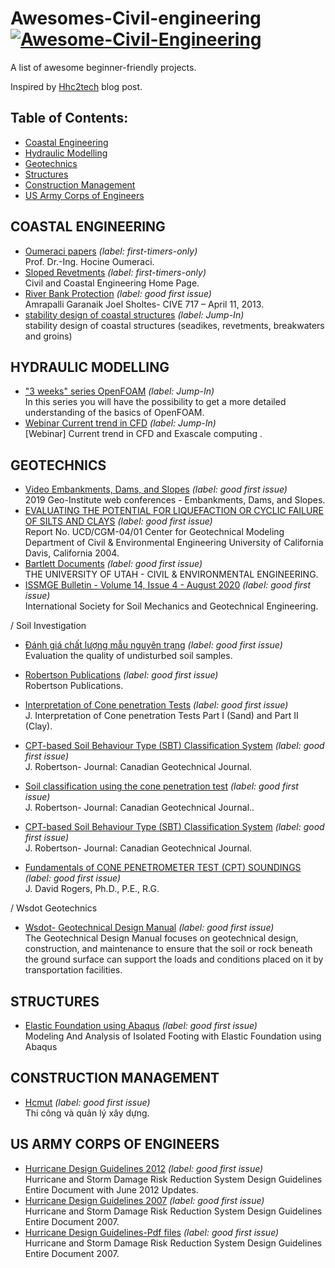 # Awesomes-Civil-engineering [![Awesome-Civil-Engineering](https://cdn.rawgit.com/sindresorhus/awesome/d7305f38d29fed78fa85652e3a63e154dd8e8829/media/badge.svg)](https://github.com/hhc2tech/Awesomes-Civil-engineering)

A list of awesome beginner-friendly projects.

Inspired by [Hhc2tech](https://hhc2tech.blogspot.com/) blog post.

## Table of Contents:

- [Coastal Engineering](#Coastal-Engineering)
- [Hydraulic Modelling](#hydraulic-modelling)
- [Geotechnics](#geotechnics)
- [Structures](#structures)
- [Construction Management](#Construction_Management)
- [US Army Corps of Engineers](#us-army-corps-of-engineers)
 

## COASTAL ENGINEERING

- [Oumeraci papers](https://www.fzk.uni-hannover.de/oumeraci.html?&no_cache=1&tx_tkinstpersonen_pi1%5BshowUid%5D=85&tx_tkinstpersonen_pi1%5Bpublikationen%5D=1) _(label: first-timers-only)_ <br> Prof. Dr.-Ing. Hocine Oumeraci.
- [Sloped Revetments](https://legacy.essie.ufl.edu/~slinn/Structures/) _(label: first-timers-only)_ <br> Civil and Coastal Engineering Home Page.
- [River Bank Protection](https://www.engr.colostate.edu/~pierre/ce_old/classes/ce717/PPT%202013/River%20Bank%20Protection.pdf) _(label: good first issue)_ <br> Amrapalli Garanaik Joel Sholtes- CIVE 717 – April 11, 2013.
- [stability design of coastal structures](https://www.leovanrijn-sediment.com/papers/Stabilitystructures2015.pdf) _(label: Jump-In)_ <br> stability design of coastal structures (seadikes, revetments, breakwaters and groins)

## HYDRAULIC MODELLING

- ["3 weeks" series OpenFOAM](https://wiki.openfoam.com/index.php?title=%223_weeks%22_series&fbclid=IwAR3vEpRctLZljxO5pIhx3lbIADmqk81J9i3z_7O6aI-ileyT6277DH9D2u4#p-search) _(label: Jump-In)_ <br>In this series you will have the possibility to get a more detailed understanding of the basics of OpenFOAM.
- [Webinar Current trend in CFD](https://www.youtube.com/watch?v=GlsODjgkP2A&feature=youtu.be&fbclid=IwAR2U-xmTIgG4gt50hTEqNMNNMuiivL9LKxDQwaHTgFEb9IfVucojsHA-rXY) _(label: Jump-In)_ <br> [Webinar] Current trend in CFD and Exascale computing
.

## GEOTECHNICS

- [Video Embankments, Dams, and Slopes](https://www.youtube.com/watch?v=TQSdgeApTp4&t=587s&ab_channel=Geo-InstituteofASCE) _(label: good first issue)_ <br> 2019 Geo-Institute web conferences - Embankments, Dams, and Slopes.
- [EVALUATING THE POTENTIAL FOR LIQUEFACTION OR CYCLIC FAILURE OF SILTS AND CLAYS](https://faculty.engineering.ucdavis.edu/boulanger/wp-content/uploads/sites/71/2014/09/Boulanger_Idriss_CGM04-01_2004.pdf) _(label: good first issue)_ <br> Report No. UCD/CGM-04/01 Center for Geotechnical Modeling Department of Civil & Environmental Engineering University of California Davis, California 2004.
- [Bartlett Documents](https://my.civil.utah.edu/~bartlett/) _(label: good first issue)_ <br> THE UNIVERSITY OF UTAH - CIVIL & ENVIRONMENTAL ENGINEERING.
- [ISSMGE Bulletin - Volume 14, Issue 4 - August 2020](https://www.issmge.org/filemanager/article/795/ISSMGE_BULLETIN_2020_AUG_FINAL.pdf) _(label: good first issue)_ <br> International Society for Soil Mechanics and Geotechnical Engineering.

/ Soil Investigation
- [Đánh giá chất lượng mẫu nguyên trạng](https://www.youtube.com/watch?v=Q2s5SjlWDAE&t=1s&fbclid=IwAR3auYvqg47561VHoCHFsWypnEwZSzCXMHc13Gcrj1Dzz2MZsmzM8IFESNI) _(label: good first issue)_ <br> Evaluation the quality of undisturbed soil samples.
- [Robertson Publications](https://www.cpt-robertson.com/publications/) _(label: good first issue)_ <br> Robertson Publications.
- [Interpretation of Cone penetration Tests](https://www.cpt-robertson.com/PublicationsPDF/Interpretation%20of%20CPT-Sand%26Clay-Rob%26Camp-CGJ-V20N4-8.pdf) _(label: good first issue)_ <br> J. Interpretation of Cone penetration Tests Part I (Sand) and Part II (Clay).
- [CPT-based Soil Behaviour Type (SBT) Classification System](https://tspace.library.utoronto.ca/bitstream/1807/73811/1/cgj-2016-0044.pdf) _(label: good first issue)_ <br> J. Robertson- Journal: Canadian Geotechnical Journal.

- [Soil classification using the cone penetration test](https://www.nrcresearchpress.com/doi/abs/10.1139/t90-014#.X2jloD_ivb1) _(label: good first issue)_ <br> J. Robertson- Journal: Canadian Geotechnical Journal..
- [CPT-based Soil Behaviour Type (SBT) Classification System](https://tspace.library.utoronto.ca/bitstream/1807/73811/1/cgj-2016-0044.pdf) _(label: good first issue)_ <br> J. Robertson- Journal: Canadian Geotechnical Journal.

- [Fundamentals of CONE PENETROMETER TEST (CPT) SOUNDINGS](https://web.mst.edu/~rogersda/umrcourses/ge441/CPT-Soundings.pdf) _(label: good first issue)_ <br> J. David Rogers, Ph.D., P.E., R.G.


/  Wsdot Geotechnics
- [Wsdot- Geotechnical Design Manual](https://wsdot.wa.gov/Publications/Manuals/M46-03.htm) _(label: good first issue)_ <br> The Geotechnical Design Manual focuses on geotechnical design, construction, and maintenance to ensure that the soil or rock beneath the ground surface can support the loads and conditions placed on it by transportation facilities.
## STRUCTURES

- [Elastic Foundation using Abaqus](https://vimeo.com/165317041) _(label: good first issue)_ <br> Modeling And Analysis of Isolated Footing with Elastic Foundation using Abaqus

## CONSTRUCTION MANAGEMENT

- [Hcmut](http://www4.hcmut.edu.vn/~ndlong) _(label: good first issue)_ <br> Thi công và quản lý xây dựng.

## US ARMY CORPS OF ENGINEERS

- [Hurricane Design Guidelines 2012](https://www.mvn.usace.army.mil/Missions/Engineering/Hurricane-Design-Guidelines/Hurricane-Design-Guidelines) _(label: good first issue)_ <br> Hurricane and Storm Damage Risk Reduction System Design Guidelines Entire Document with June 2012 Updates.
- [Hurricane Design Guidelines 2007](https://www.mvn.usace.army.mil/Missions/Engineering/Hurricane-Design-Guidelines) _(label: good first issue)_ <br> Hurricane and Storm Damage Risk Reduction System Design Guidelines Entire Document 2007.
- [Hurricane Design Guidelines-Pdf files](https://www.mvn.usace.army.mil/Portals/56/docs/engineering/HurrGuide/HSDRRS_Design_Guidelines_2007.pdf) _(label: good first issue)_ <br> Hurricane and Storm Damage Risk Reduction System Design Guidelines Entire Document 2007.
